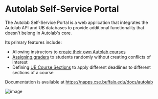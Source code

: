# Autolab Self-Service Portal

The Autolab Self-Service Portal is a web application that integrates the Autolab API and UB databases to provide additional functionality that doesn't belong in Autolab's core.

Its primary features include:

- Allowing instructors to [create their own Autolab courses](https://napps.cse.buffalo.edu/docs/autolab/Getting%20started#create-a-course)
- [Assigning graders](https://napps.cse.buffalo.edu/docs/autolab/Grader%20Assignment%20Tool) to students randomly without creating conflicts of interest
- Defining [UB Course Sections](https://napps.cse.buffalo.edu/docs/autolab/UB%20course%20sections) to apply different deadlines to different sections of a course

Documentation is available at <https://napps.cse.buffalo.edu/docs/autolab>

![image](https://github.com/UB-CSE-IT/Autolab-Self-Service/assets/32116122/1f796f33-4e54-44d3-a6bb-138ace457b7c)
